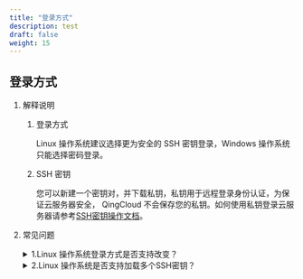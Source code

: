 ```yaml
---
title: "登录方式"
description: test
draft: false
weight: 15
---
```


## 登录方式

1. 解释说明

   1. 登录方式

      Linux 操作系统建议选择更为安全的 SSH 密钥登录，Windows 操作系统只能选择密码登录。

   2. SSH 密钥

      您可以新建一个密钥对，并下载私钥，私钥用于远程登录身份认证，为保证云服务器安全， QingCloud 不会保存您的私钥。如何使用私钥登录云服务器请参考[SSH密钥操作文档](/compute/ssh/manual/ssh)。

2. 常见问题

   <details>
   <summary>1.Linux 操作系统登录方式是否支持改变？</summary>
   支持，加载SSH密钥以后，密码登录将失效，解绑所有SSH密钥以后，需要您重置密码后通过密码登录。
   </details>
   
   <details>
   <summary>2.Linux 操作系统是否支持加载多个SSH密钥？</summary>
   支持，方便您进行精细的访问管理，可以加载多个SSH密钥，不同使用者通过不同Key登录。
   </details>
   
   
   
   
   
   
   
   
   


